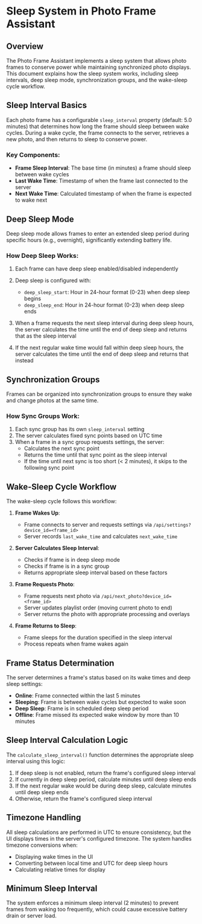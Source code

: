 # Sleep System in Photo Frame Assistant

## Overview

The Photo Frame Assistant implements a sleep system that allows photo frames to conserve power while maintaining synchronized photo displays. This document explains how the sleep system works, including sleep intervals, deep sleep mode, synchronization groups, and the wake-sleep cycle workflow.

## Sleep Interval Basics

Each photo frame has a configurable `sleep_interval` property (default: 5.0 minutes) that determines how long the frame should sleep between wake cycles. During a wake cycle, the frame connects to the server, retrieves a new photo, and then returns to sleep to conserve power.

### Key Components:

- **Frame Sleep Interval**: The base time (in minutes) a frame should sleep between wake cycles
- **Last Wake Time**: Timestamp of when the frame last connected to the server
- **Next Wake Time**: Calculated timestamp of when the frame is expected to wake next

## Deep Sleep Mode

Deep sleep mode allows frames to enter an extended sleep period during specific hours (e.g., overnight), significantly extending battery life.

### How Deep Sleep Works:

1. Each frame can have deep sleep enabled/disabled independently
2. Deep sleep is configured with:
   - `deep_sleep_start`: Hour in 24-hour format (0-23) when deep sleep begins
   - `deep_sleep_end`: Hour in 24-hour format (0-23) when deep sleep ends

3. When a frame requests the next sleep interval during deep sleep hours, the server calculates the time until the end of deep sleep and returns that as the sleep interval

4. If the next regular wake time would fall within deep sleep hours, the server calculates the time until the end of deep sleep and returns that instead

## Synchronization Groups

Frames can be organized into synchronization groups to ensure they wake and change photos at the same time.

### How Sync Groups Work:

1. Each sync group has its own `sleep_interval` setting
2. The server calculates fixed sync points based on UTC time
3. When a frame in a sync group requests settings, the server:
   - Calculates the next sync point
   - Returns the time until that sync point as the sleep interval
   - If the time until next sync is too short (< 2 minutes), it skips to the following sync point

## Wake-Sleep Cycle Workflow

The wake-sleep cycle follows this workflow:

1. **Frame Wakes Up**:
   - Frame connects to server and requests settings via `/api/settings?device_id=<frame_id>`
   - Server records `last_wake_time` and calculates `next_wake_time`

2. **Server Calculates Sleep Interval**:
   - Checks if frame is in deep sleep mode
   - Checks if frame is in a sync group
   - Returns appropriate sleep interval based on these factors

3. **Frame Requests Photo**:
   - Frame requests next photo via `/api/next_photo?device_id=<frame_id>`
   - Server updates playlist order (moving current photo to end)
   - Server returns the photo with appropriate processing and overlays

4. **Frame Returns to Sleep**:
   - Frame sleeps for the duration specified in the sleep interval
   - Process repeats when frame wakes again

## Frame Status Determination

The server determines a frame's status based on its wake times and deep sleep settings:

- **Online**: Frame connected within the last 5 minutes
- **Sleeping**: Frame is between wake cycles but expected to wake soon
- **Deep Sleep**: Frame is in scheduled deep sleep period
- **Offline**: Frame missed its expected wake window by more than 10 minutes

## Sleep Interval Calculation Logic

The `calculate_sleep_interval()` function determines the appropriate sleep interval using this logic:

1. If deep sleep is not enabled, return the frame's configured sleep interval
2. If currently in deep sleep period, calculate minutes until deep sleep ends
3. If the next regular wake would be during deep sleep, calculate minutes until deep sleep ends
4. Otherwise, return the frame's configured sleep interval

## Timezone Handling

All sleep calculations are performed in UTC to ensure consistency, but the UI displays times in the server's configured timezone. The system handles timezone conversions when:

- Displaying wake times in the UI
- Converting between local time and UTC for deep sleep hours
- Calculating relative times for display

## Minimum Sleep Interval

The system enforces a minimum sleep interval (2 minutes) to prevent frames from waking too frequently, which could cause excessive battery drain or server load. 